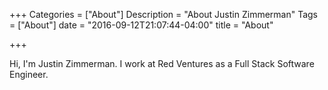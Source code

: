 +++
Categories = ["About"]
Description = "About Justin Zimmerman"
Tags = ["About"]
date = "2016-09-12T21:07:44-04:00"
title = "About"

+++

Hi, I'm Justin Zimmerman. I work at Red Ventures as a Full Stack Software Engineer. 